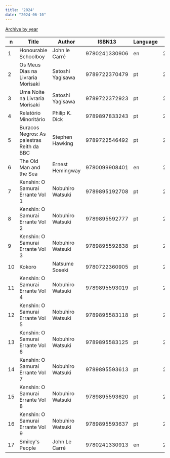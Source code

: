 ```yaml
---
title: '2024'
date: "2024-06-10"
---
```


[Archive by year](/books)

|  n | Title                                     | Author           |        ISBN13 | Language | Date Read  |
|----|-------------------------------------------|------------------|---------------|----------|------------|
|  1 | Honourable Schoolboy                      | John le Carré    | 9780241330906 | en       | 2024/02/28 |
|  2 | Os Meus Dias na Livraria Morisaki         | Satoshi Yagisawa | 9789722370479 | pt       | 2024/03/15 |
|  3 | Uma Noite na Livraria Morisaki            | Satoshi Yagisawa | 9789722372923 | pt       | 2024/03/17 |
|  4 | Relatório Minoritário                     | Philip K. Dick   | 9789897833243 | pt       | 2024/03/18 |
|  5 | Buracos Negros: As palestras Reith da BBC | Stephen Hawking  | 9789722546492 | pt       | 2024/03/23 |
|  6 | The Old Man and the Sea                   | Ernest Hemingway | 9780099908401 | en       | 2024/03/27 |
|  7 | Kenshin: O Samurai Errante Vol 1          | Nobuhiro Watsuki | 9789895192708 | pt       | 2024/04/04 |
|  8 | Kenshin: O Samurai Errante Vol 2          | Nobuhiro Watsuki | 9789895592777 | pt       | 2024/04/05 |
|  9 | Kenshin: O Samurai Errante Vol 3          | Nobuhiro Watsuki | 9789895592838 | pt       | 2024/04/19 |
| 10 | Kokoro                                    | Natsume Soseki   | 9780722360905 | pt       | 2024/04/19 |
| 11 | Kenshin: O Samurai Errante Vol 4          | Nobuhiro Watsuki | 9789895593019 | pt       | 2024/05/16 |
| 12 | Kenshin: O Samurai Errante Vol 5          | Nobuhiro Watsuki | 9789895583118 | pt       | 2024/05/16 |
| 13 | Kenshin: O Samurai Errante Vol 6          | Nobuhiro Watsuki | 9789895583125 | pt       | 2024/05/17 |
| 14 | Kenshin: O Samurai Errante Vol 7          | Nobuhiro Watsuki | 9789895593613 | pt       | 2024/05/18 |
| 15 | Kenshin: O Samurai Errante Vol 8          | Nobuhiro Watsuki | 9789895593620 | pt       | 2024/05/18 |
| 16 | Kenshin: O Samurai Errante Vol 9          | Nobuhiro Watsuki | 9789895593637 | pt       | 2024/05/04 |
| 17 | Smiley's People                           | John Le Carré    | 9780241330913 | en       | 2024/06/10 |


